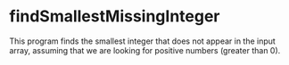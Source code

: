 # findSmallestMissingInteger
This program finds the smallest integer that does not appear in the input array, assuming that we are looking for positive numbers (greater than 0).
